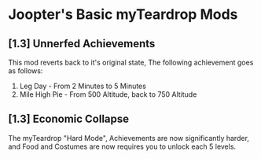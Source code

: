 # Joopter's Basic myTeardrop Mods
## [1.3] Unnerfed Achievements
This mod reverts back to it's original state, The following achievement goes as follows:
1. Leg Day - From 2 Minutes to 5 Minutes
2. Mile High Pie - From 500 Altitude, back to 750 Altitude
## [1.3] Economic Collapse
The myTeardrop "Hard Mode", Achievements are now significantly harder, and Food and Costumes are now requires you to unlock each 5 levels.
